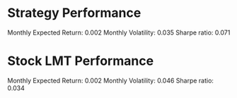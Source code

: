 # Strategy Performance
Monthly Expected Return: 0.002
Monthly Volatility: 0.035
Sharpe ratio: 0.071
# Stock LMT Performance
Monthly Expected Return: 0.002
Monthly Volatility: 0.046
Sharpe ratio: 0.034
